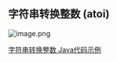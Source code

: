 ## 字符串转换整数 (atoi)
![image.png](https://pic.leetcode-cn.com/1657691197-Cxrnso-image.png)



[字符串转换整数 Java代码示例](./StringToInteger.java)
